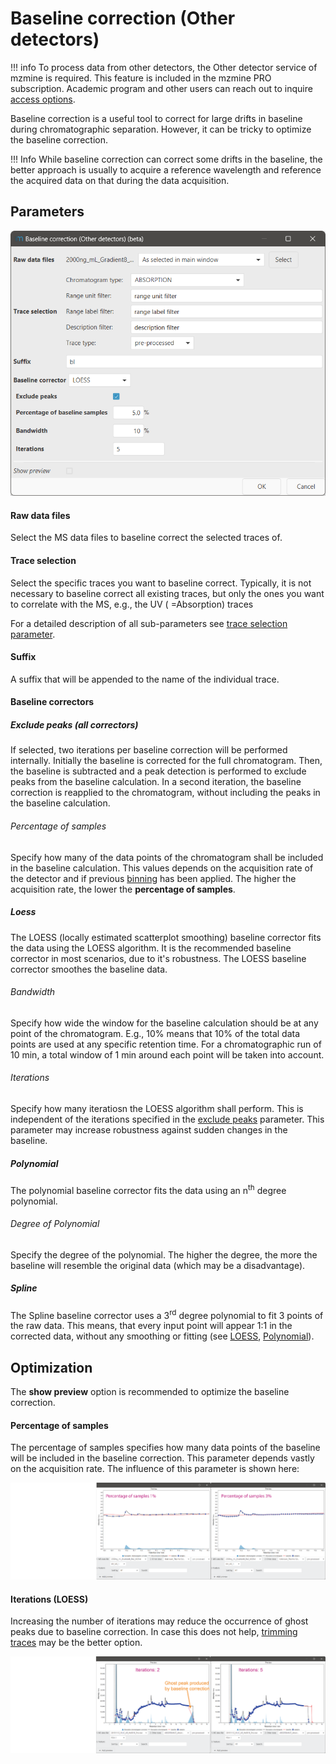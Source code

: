 # Baseline correction (Other detectors)

!!! info
    To process data from other detectors, the Other detector service of mzmine is required. This feature
    is included in the mzmine PRO subscription. Academic program and other users can reach out to
    inquire [access options](https://mzio.io/#contact).


Baseline correction is a useful tool to correct for large drifts in baseline during chromatographic
separation. However, it can be tricky to optimize the baseline correction.

!!! Info
    While baseline correction can correct some drifts in the baseline, the better approach is usually to
    acquire a reference wavelength and reference the acquired data on that during the data acquisition.

## Parameters

![img.png](parameters.png)

#### Raw data files

Select the MS data files to baseline correct the selected traces of.

#### Trace selection

Select the specific traces you want to baseline correct. Typically, it is not necessary to baseline
correct all existing traces, but only the ones you want to correlate with the MS, e.g., the UV (
=Absorption) traces

For a detailed description of all sub-parameters
see [trace selection parameter](../otherdetector_glossary.md#trace-selection-parameter).

#### Suffix

A suffix that will be appended to the name of the individual trace.

#### Baseline correctors

##### Exclude peaks (all correctors)

If selected, two iterations per baseline correction will be performed internally. Initially the
baseline is corrected for the full chromatogram. Then, the baseline is subtracted and a peak
detection is performed to exclude peaks from the baseline calculation. In a second iteration, the
baseline correction is reapplied to the chromatogram, without including the peaks in the baseline
calculation.

###### Percentage of samples

Specify how many of the data points of the chromatogram shall be included in the baseline
calculation.
This values depends on the acquisition rate of the detector and if
previous [binning](../uv_bin_traces/uv_bin_traces.md) has been applied. The higher the acquisition
rate, the lower the **percentage of samples**.

##### Loess

The LOESS (locally estimated scatterplot smoothing) baseline corrector fits the data using the LOESS
algorithm. It is the recommended baseline corrector in most scenarios, due to it's robustness. The
LOESS baseline corrector smoothes the baseline data.

###### Bandwidth

Specify how wide the window for the baseline calculation should be at any point of the chromatogram.
E.g., 10% means that 10% of the total data points are used at any specific retention time. For a
chromatographic run of 10 min, a total window of 1 min around each point will be taken into account.

###### Iterations

Specify how many iteratiosn the LOESS algorithm shall perform. This is independent of the iterations
specified in the [exclude peaks](#exclude-peaks-all-correctors) parameter. This parameter may
increase robustness against sudden changes in the baseline.

##### Polynomial

The polynomial baseline corrector fits the data using an n<sup>th</sup> degree polynomial.

###### Degree of Polynomial

Specify the degree of the polynomial. The higher the degree, the more the baseline will resemble the
original data (which may be a disadvantage).

##### Spline

The Spline baseline corrector uses a 3<sup>rd</sup> degree polynomial to fit 3 points of the raw
data. This means, that every input point will appear 1:1 in the corrected data, without any
smoothing or fitting (see [LOESS](#loess), [Polynomial](#polynomial)).

## Optimization

The **show preview** option is recommended to optimize the baseline correction.

#### Percentage of samples

The percentage of samples specifies how many data points of the baseline will be included in the
baseline correction. This parameter depends vastly on the acquisition rate. The influence of this
parameter is shown here:

![percentage_of_samples.png](percentage_of_samples.png)

#### Iterations (LOESS)

Increasing the number of iterations may reduce the occurrence of ghost peaks due to baseline
correction.
In case this does not help, [trimming traces](../uv_trim_traces/uv_trim_traces.md) may be the better
option.

![iterations.png](iterations.png)

